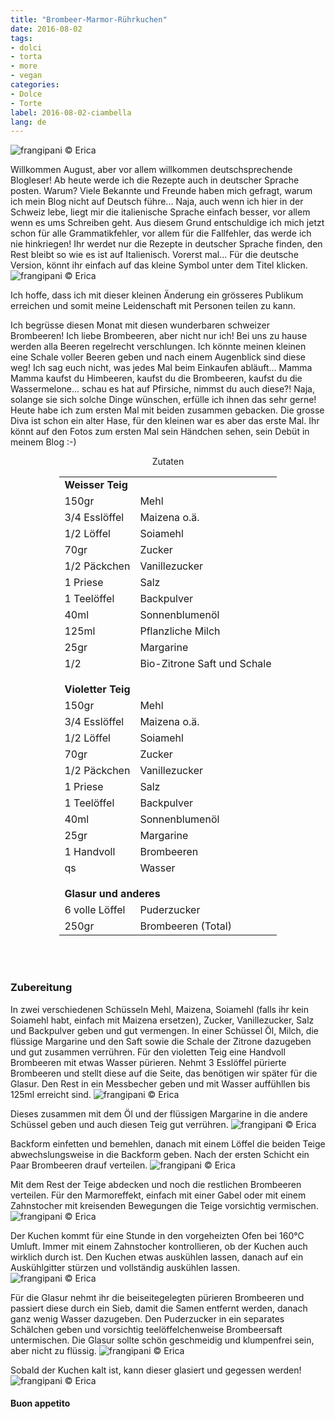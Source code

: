 ```yaml
---
title: "Brombeer-Marmor-Rührkuchen"
date: 2016-08-02
tags:
- dolci
- torta
- more
- vegan
categories:
- Dolce
- Torte
label: 2016-08-02-ciambella
lang: de
---
```

![](../2016-08-02-ciambella-variegata-alle-more/header.jpg "frangipani © Erica")

Willkommen August, aber vor allem willkommen deutschsprechende Blogleser! Ab heute werde ich die Rezepte auch in deutscher Sprache posten. Warum? Viele Bekannte und Freunde haben mich gefragt, warum ich mein Blog nicht auf Deutsch führe... Naja, auch wenn ich hier in der Schweiz lebe, liegt mir die italienische Sprache einfach besser, vor allem wenn es ums Schreiben geht. Aus diesem Grund entschuldige ich mich jetzt schon für alle Grammatikfehler, vor allem für die Fallfehler, das werde ich nie hinkriegen! Ihr werdet nur die Rezepte in deutscher Sprache finden, den Rest bleibt so wie es ist auf Italienisch. Vorerst mal... Für die deutsche Version, könnt ihr einfach auf das kleine Symbol unter dem Titel klicken. 
![](../2016-08-02-ciambella-variegata-alle-more/lng_change.png "frangipani © Erica")

Ich hoffe, dass ich mit dieser kleinen Änderung ein grösseres Publikum erreichen und somit meine Leidenschaft mit Personen teilen zu kann.

Ich begrüsse diesen Monat mit diesen wunderbaren schweizer Brombeeren! Ich liebe Brombeeren, aber nicht nur ich! Bei uns zu hause werden alla Beeren regelrecht verschlungen. Ich könnte meinen kleinen eine Schale voller Beeren geben und nach einem Augenblick sind diese weg! Ich sag euch nicht, was jedes Mal beim Einkaufen abläuft... Mamma Mamma kaufst du Himbeeren, kaufst du die Brombeeren, kaufst du die Wassermelone... schau es hat auf Pfirsiche, nimmst du auch diese?! Naja, solange sie sich solche Dinge wünschen, erfülle ich ihnen das sehr gerne! Heute habe ich zum ersten Mal mit beiden zusammen gebacken. Die grosse Diva ist schon ein alter Hase, für den kleinen war es aber das erste Mal. Ihr könnt auf den Fotos zum ersten Mal sein Händchen sehen, sein Debüt in meinem Blog :-)

<div id="wrapper" style="text-align: center">
  <div id="yourdiv" style="display: inline-block;">
    <div class="ingredients">
      <div class="ingredients-title">Zutaten</div>
      <table>
        <tbody>
          <tr>
            <td colspan="2"><b>Weisser Teig</b></td>
          </tr>
          <tr>
            <td>150gr</td>
            <td>Mehl</td>
          </tr>
          <tr>
            <td>3/4 Esslöffel</td>
            <td>Maizena o.ä.</td>
          </tr>
          <tr>
            <td>1/2 Löffel</td>
            <td>Soiamehl</td>
          </tr>
          <tr>
            <td>70gr</td>
            <td>Zucker</td>
          </tr>
          <tr>
            <td>1/2 Päckchen</td>
            <td>Vanillezucker</td>
          </tr>
          <tr>
            <td>1 Priese</td>
            <td>Salz</td>
          </tr>
          <tr>
            <td>1 Teelöffel</td>
            <td>Backpulver</td>
          </tr>
          <tr>
            <td>40ml</td>
            <td>Sonnenblumenöl</td>
          </tr>
          <tr>
            <td>125ml</td>
            <td>Pflanzliche Milch</td>
          </tr>
          <tr>
            <td>25gr</td>
            <td>Margarine</td>
          </tr>
          <tr>
            <td>1/2</td>
            <td>Bio-Zitrone Saft und Schale</td>
          </tr>
          <tr style="height: 15px;"></tr>
          <tr>          
            <td colspan="2"><b>Violetter Teig</b></td>
          </tr>      
          <tr>
            <td>150gr</td>
            <td>Mehl</td>
          </tr>
          <tr>
            <td>3/4 Esslöffel</td>
            <td>Maizena o.ä.</td>
          </tr>
          <tr>
            <td>1/2 Löffel</td>
            <td>Soiamehl</td>
          </tr>
          <tr>
            <td>70gr</td>
            <td>Zucker</td>
          </tr>
          <tr>
            <td>1/2 Päckchen</td>
            <td>Vanillezucker</td>
          </tr>
          <tr>
            <td>1 Priese</td>
            <td>Salz</td>
          </tr>
          <tr>
            <td>1 Teelöffel</td>
            <td>Backpulver</td>
          </tr>
          <tr>
            <td>40ml</td>
            <td>Sonnenblumenöl</td>
          </tr>
          <tr>
            <td>25gr</td>
            <td>Margarine</td>
          </tr>
          <tr>
            <td>1 Handvoll</td>
            <td>Brombeeren</td>
          </tr>
          <tr>
            <td>qs</td>
            <td>Wasser</td>
          </tr>
          <tr style="height: 15px;"></tr>
          <tr>          
            <td colspan="2"><b>Glasur und anderes</b></td>
          </tr>      
          <tr>
            <td>6 volle Löffel</td>
            <td>Puderzucker</td>
          </tr>
          <tr>
            <td>250gr</td>
            <td>Brombeeren (Total)</td>         
          </tr>
        </tbody>
      </table>
      <br></br>
    </div>
  </div>
</div>


<h3>
  <font color="grey">
    <i class="fa fa-cogs"></i>
  </font> Zubereitung
</h3>

In zwei verschiedenen Schüsseln Mehl, Maizena, Soiamehl (falls ihr kein Soiamehl habt, einfach mit Maizena ersetzen), Zucker, Vanillezucker, Salz und Backpulver geben und gut vermengen. In einer Schüssel Öl, Milch, die flüssige Margarine und den Saft sowie die Schale der Zitrone dazugeben und gut zusammen verrühren. Für den violetten Teig eine Handvoll Brombeeren mit etwas Wasser pürieren. Nehmt 3 Esslöffel pürierte Brombeeren und stellt diese auf die Seite, das benötigen wir später für die Glasur. Den Rest in ein Messbecher geben und mit Wasser auffühllen bis 125ml erreicht sind.
![](../2016-08-02-ciambella-variegata-alle-more/more.jpg "frangipani © Erica")

Dieses zusammen mit dem Öl und der flüssigen Margarine in die andere Schüssel geben und auch diesen Teig gut verrühren.
![](../2016-08-02-ciambella-variegata-alle-more/impasti.jpg "frangipani © Erica")

Backform einfetten und bemehlen, danach mit einem Löffel die beiden Teige abwechslungsweise in die Backform geben. Nach der ersten Schicht ein Paar Brombeeren drauf verteilen.
![](../2016-08-02-ciambella-variegata-alle-more/teglia1.jpg "frangipani © Erica")

Mit dem Rest der Teige abdecken und noch die restlichen Brombeeren verteilen. Für den Marmoreffekt, einfach mit einer Gabel oder mit einem Zahnstocher mit kreisenden Bewegungen die Teige vorsichtig vermischen.
![](../2016-08-02-ciambella-variegata-alle-more/teglia2.jpg "frangipani © Erica")

Der Kuchen kommt für eine Stunde in den vorgeheizten Ofen bei 160°C Umluft. Immer mit einem Zahnstocher kontrollieren, ob der Kuchen auch wirklich durch ist. Den Kuchen etwas auskühlen lassen, danach auf ein Auskühlgitter stürzen und vollständig auskühlen lassen.
![](../2016-08-02-ciambella-variegata-alle-more/sfornata.jpg "frangipani © Erica")

Für die Glasur nehmt ihr die beiseitegelegten pürieren Brombeeren und passiert diese durch ein Sieb, damit die Samen entfernt werden, danach ganz wenig Wasser dazugeben. Den Puderzucker in ein separates Schälchen geben und vorsichtig teelöffelchenweise Brombeersaft untermischen. Die Glasur sollte schön geschmeidig und klumpenfrei sein, aber nicht zu flüssig.
![](../2016-08-02-ciambella-variegata-alle-more/glassa.jpg "frangipani © Erica")

Sobald der Kuchen kalt ist, kann dieser glasiert und gegessen werden!
![](../2016-08-02-ciambella-variegata-alle-more/risultato.jpg "frangipani © Erica")


<h4>Buon appetito
  <font color="red">
    <i class="fa fa-smile-o"></i>
  </font>
</h4>
